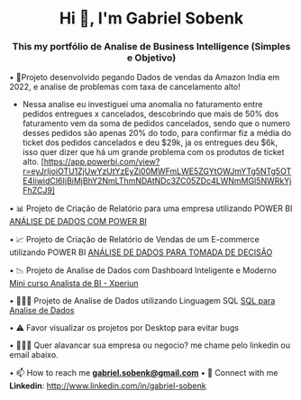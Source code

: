 <h1 align="center">Hi 👋, I'm Gabriel Sobenk</h1>
<h3 align="center">This my portfólio de Analise de Business Intelligence (Simples e Objetivo)</h3>

• 📂Projeto desenvolvido pegando Dados de vendas da Amazon India em 2022, e analise de problemas com taxa de cancelamento alto!
- Nessa analise eu investiguei uma anomalia no faturamento entre pedidos entregues x cancelados, descobrindo que mais de 50% dos faturamento vem da soma de pedidos cancelados, sendo que o numero desses pedidos são apenas 20% do todo, para confirmar fiz a média do ticket dos pedidos cancelados e deu $29k, ja os entregues deu $6k, isso quer dizer que há um grande problema com os produtos de ticket alto.
[https://app.powerbi.com/view?r=eyJrIjoiOTU1ZjUwYzUtYzEyZi00MWFmLWE5ZGYtOWJmYTg5NTg5OTE4IiwidCI6IjBiMjBhY2NmLThmNDAtNDc3ZC05ZDc4LWNmMGI5NWRkYjFhZCJ9]


• 📊 Projeto de Criação de Relatório para uma empresa utilizando POWER BI [ANÁLISE DE DADOS COM POWER BI](https://app.powerbi.com/view?r=eyJrIjoiNzAzOTMwMzQtOGVhNS00MDY1LWFlODctMTI5NmU4MDU2ZmQ5IiwidCI6IjBiMjBhY2NmLThmNDAtNDc3ZC05ZDc4LWNmMGI5NWRkYjFhZCJ9)

• 📈 Projeto de Criação de Relatório de Vendas de um E-commerce utilizando POWER BI [ANÁLISE DE DADOS PARA TOMADA DE DECISÃO](https://app.powerbi.com/view?r=eyJrIjoiNmRhYjU2NjctMzY1ZS00MzhhLTgwMzgtMzAwMmZjMjk2N2Q1IiwidCI6IjBiMjBhY2NmLThmNDAtNDc3ZC05ZDc4LWNmMGI5NWRkYjFhZCJ9)

• 📉 Projeto de Analise de Dados com Dashboard Inteligente e Moderno [Mini curso Analista de BI - Xperiun](https://app.powerbi.com/view?r=eyJrIjoiNzA0NzRkOTAtNzY3Ny00YjJmLWExNjktZDY2NTcwOTYxMTU5IiwidCI6IjBiMjBhY2NmLThmNDAtNDc3ZC05ZDc4LWNmMGI5NWRkYjFhZCJ9)

• 🧑🏻‍💻 Projeto de Analise de Dados utilizando Linguagem SQL [SQL para Analise de Dados](https://medium.com/@gabriel.sobenk/sql-query-from-metabase-portfolio-1fde35be3a5f)

• ⚠️ Favor visualizar os projetos por Desktop para evitar bugs

• 🧑🏻‍💼 Quer alavancar sua empresa ou negocio? me chame pelo linkedin ou email abaixo.

• 📫 How to reach me **gabriel.sobenk@gmail.com**
• 🛜 Connect with me
  **Linkedin**: http://www.linkedin.com/in/gabriel-sobenk

